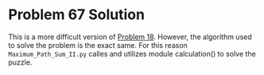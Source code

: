 # Problem 67 Solution

This is a more difficult version of [Problem 18](../Problem_18). However, the algorithm used to solve the problem is the exact same. For this reason `Maximum_Path_Sum_II.py` calles and utilizes module calculation() to solve the puzzle.